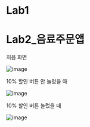 # Lab1





# Lab2_음료주문앱

처음 화면

![image](https://user-images.githubusercontent.com/70693435/124623791-41d82d80-deb7-11eb-9d6d-da679adea990.png)

10% 할인 버튼 안 눌렀을 때 

![image](https://user-images.githubusercontent.com/70693435/124624053-806de800-deb7-11eb-9cce-28a7f348d244.png)

10% 할인 버튼 눌렀을 때 

![image](https://user-images.githubusercontent.com/70693435/124624299-bb701b80-deb7-11eb-8593-459a40d43142.png)

